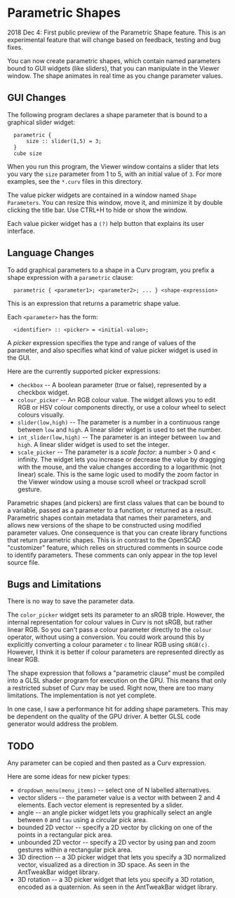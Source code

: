 # Parametric Shapes
2018 Dec 4: First public preview of the Parametric Shape feature.
This is an experimental feature that will change based on feedback,
testing and bug fixes.

You can now create parametric shapes, which contain named parameters bound
to GUI widgets (like sliders), that you can manipulate in the Viewer window.
The shape animates in real time as you change parameter values.

## GUI Changes
The following program declares a shape parameter that is 
bound to a graphical slider widget:
```
  parametric {
      size :: slider(1,5) = 3;
  }
  cube size
```
When you run this program, the Viewer window contains a slider that lets
you vary the `size` parameter from 1 to 5, with an initial value of `3`.
For more examples, see the `*.curv` files in this directory.

The value picker widgets are contained in a window named `Shape Parameters`.
You can resize this window, move it, and minimize it by double clicking the
title bar. Use CTRL+H to hide or show the window.

Each value picker widget has a `(?)` help button that explains its user interface.

## Language Changes
To add graphical parameters to a shape in a Curv program,
you prefix a shape expression with a `parametric` clause:
```
  parametric { <parameter1>; <parameter2>; ... } <shape-expression>
```
This is an expression that returns a parametric shape value.

Each `<parameter>` has the form:
```
  <identifier> :: <picker> = <initial-value>;
```
A *picker* expression specifies the type and range of values of the parameter,
and also specifies what kind of value picker widget is used in the GUI.

Here are the currently supported picker expressions:
* `checkbox` -- A boolean parameter (true or false), represented by
  a checkbox widget.
* `colour_picker` -- An RGB colour value. The widget allows you to edit RGB
  or HSV colour components directly, or use a colour wheel to select colours
  visually.
* `slider(low,high)` -- The parameter is a number in a continuous range
  between `low` and `high`. A linear slider widget is used to set the number.
* `int_slider(low,high)` -- The parameter is an integer between `low` and
  `high`. A linear slider widget is used to set the integer.
* `scale_picker` -- The parameter is a *scale factor*: a number \> 0 and \< infinity.
  The widget lets you increase or decrease the value by dragging with the mouse,
  and the value changes according to a logarithmic (not linear) scale.
  This is the same logic used to modify the zoom factor in the Viewer window
  using a mouse scroll wheel or trackpad scroll gesture.

Parametric shapes (and pickers) are first class values that can be bound to a
variable, passed as a parameter to a function, or returned as a result.
Parametric shapes contain metadata that names their parameters, and allows
new versions of the shape to be constructed using modified parameter values.
One consequence is that you can create library functions that return
parametric shapes. This is in contrast to the OpenSCAD "customizer" feature,
which relies on structured comments in source code to identify parameters.
These comments can only appear in the top level source file.

## Bugs and Limitations
There is no way to save the parameter data.

The `color_picker` widget sets its parameter to an sRGB triple.
However, the internal representation for colour values in Curv is not
sRGB, but rather linear RGB. So you can't pass a colour parameter directly
to the `colour` operator, without using a conversion.
You could work around this by explicitly
converting a colour parameter `c` to linear RGB using `sRGB(c)`.
However, I think it is better if colour parameters are represented
directly as linear RGB.

The shape expression that follows a "parametric clause" must be compiled into
a GLSL shader program for execution on the GPU. This means that only a restricted
subset of Curv may be used. Right now, there are too many limitations. The
implementation is not yet complete.

In one case, I saw a performance hit for adding shape parameters. This may be
dependent on the quality of the GPU driver. A better GLSL code generator
would address the problem.

## TODO
Any parameter can be copied and then pasted as a Curv expression.

Here are some ideas for new picker types:
* `dropdown_menu(menu_items)` -- select one of N labelled alternatives.
* vector sliders -- the parameter value is a vector with between 2 and 4 elements.
  Each vector element is represented by a slider.
* angle -- an angle picker widget lets you graphically select an angle between `0`
  and `tau` using a circular pick area.
* bounded 2D vector -- specify a 2D vector by clicking on one of the points
  in a rectangular pick area.
* unbounded 2D vector -- specify a 2D vector by using pan and zoom gestures
  within a rectangular pick area.
* 3D direction -- a 3D picker widget that lets you specify a 3D normalized vector,
  visualized as a direction in 3D space. As seen in the AntTweakBar widget library.
* 3D rotation -- a 3D picker widget that lets you specify a 3D rotation,
  encoded as a quaternion. As seen in the AntTweakBar widget library.
